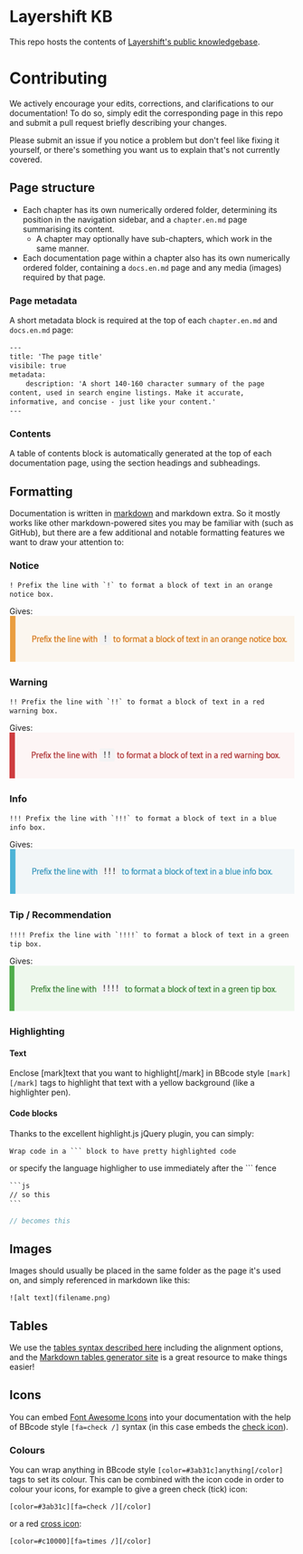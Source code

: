# Layershift KB

This repo hosts the contents of [Layershift's public knowledgebase](https://kb.layershift.com).

# Contributing

We actively encourage your edits, corrections, and clarifications to our documentation! To do so, simply edit the corresponding page in this repo and submit a pull request briefly describing your changes.

Please submit an issue if you notice a problem but don't feel like fixing it yourself, or there's something you want us to explain that's not currently covered.

## Page structure 

* Each chapter has its own numerically ordered folder, determining its position in the navigation sidebar, and a `chapter.en.md` page summarising its content.
  * A chapter may optionally have sub-chapters, which work in the same manner.
* Each documentation page within a chapter also has its own numerically ordered folder, containing a `docs.en.md` page and any media (images) required by that page.

### Page metadata

A short metadata block is required at the top of each `chapter.en.md` and `docs.en.md` page:
```
---
title: 'The page title'
visibile: true
metadata:
    description: 'A short 140-160 character summary of the page content, used in search engine listings. Make it accurate, informative, and concise - just like your content.'
---
```

### Contents

A table of contents block is automatically generated at the top of each documentation page, using the section headings and subheadings.

## Formatting

Documentation is written in [markdown](https://www.markdownguide.org/cheat-sheet/) and markdown extra. So it mostly works like other markdown-powered sites you may be familiar with (such as GitHub), but there are a few additional and notable formatting features we want to draw your attention to:

### Notice

```
! Prefix the line with `!` to format a block of text in an orange notice box.
```
Gives:  
![orange notice block example](notice.png)

### Warning
```
!! Prefix the line with `!!` to format a block of text in a red warning box.
```
Gives:  
![red warning block example](warning.png)

### Info
```
!!! Prefix the line with `!!!` to format a block of text in a blue info box.
```
Gives:  
![blue info box example](info.png)

### Tip / Recommendation
```
!!!! Prefix the line with `!!!!` to format a block of text in a green tip box.
```
Gives:  
![green tip box example](tip.png)

### Highlighting

#### Text
Enclose [mark]text that you want to highlight[/mark] in BBcode style `[mark]` `[/mark]` tags to highlight that text with a yellow background (like a highlighter pen).

#### Code blocks

Thanks to the excellent highlight.js jQuery plugin, you can simply:
```
Wrap code in a ``` block to have pretty highlighted code
```
or specify the language highligher to use immediately after the ``` fence
````
```js
// so this
```
````
```js
// becomes this
```

## Images

Images should usually be placed in the same folder as the page it's used on, and simply referenced in markdown like this:
```
![alt text](filename.png)
```

## Tables

We use the [tables syntax described here](https://www.markdownguide.org/extended-syntax/#tables) including the alignment options, and the [Markdown tables generator site](https://www.tablesgenerator.com/markdown_tables) is a great resource to make things easier!

## Icons

You can embed [Font Awesome Icons](https://fontawesome.com/icons?d=gallery&m=free) into your documentation with the help of BBcode style `[fa=check /]` syntax (in this case embeds the [check icon](https://fontawesome.com/icons/check?style=solid)).

### Colours

You can wrap anything in BBcode style `[color=#3ab31c]anything[/color]` tags to set its colour. This can be combined with the icon code in order to colour your icons, for example to give a green check (tick) icon:
```
[color=#3ab31c][fa=check /][/color]
```
or a red [cross icon](https://fontawesome.com/icons/times?style=solid):
```
[color=#c10000][fa=times /][/color]
```
